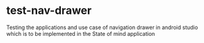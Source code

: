 # test-nav-drawer
Testing the applications and use case of navigation drawer in android studio which is to be implemented in the State of mind application
